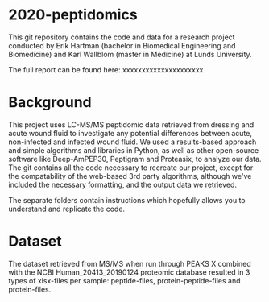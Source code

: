 # 2020-peptidomics
This git repository contains the code and data for a research project conducted by Erik Hartman (bachelor in Biomedical Engineering and Biomedicine) and Karl Wallblom (master in Medicine) at Lunds University.

The full report can be found here: xxxxxxxxxxxxxxxxxxxxx

# Background
This project uses LC-MS/MS peptidomic data retrieved from dressing and acute wound fluid to investigate any potential differences between acute, non-infected and infected wound fluid. We used a results-based approach and simple algorithms and libraries in Python, as well as other open-source software like Deep-AmPEP30, Peptigram and Proteasix, to analyze our data. The git contains all the code necessary to recreate our project, except for the compatability of the web-based 3rd party algorithms, although we've included the necessary formatting, and the output data we retrieved.

The separate folders contain instructions which hopefully allows you to understand and replicate the code.

# Dataset
The dataset retrieved from MS/MS when run through PEAKS X combined with the NCBI Human_20413_20190124 proteomic database resulted in 3 types of xlsx-files per sample: peptide-files, protein-peptide-files and protein-files.


